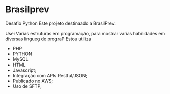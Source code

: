 # Brasilprev
Desafio Python
Este projeto destinaado a BrasilPrev.

Usei Varias estruturas em programação, para mostrar varias habilidades em diversas lingueg de prograP
Estou utiliza
- PHP 
- PYTHON 
- MySQL
- HTML
- Javascript;
- Integração com APIs Restful/JSON;
- Publicado no AWS;
- Uso de SFTP;

